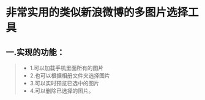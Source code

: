 非常实用的类似新浪微博的多图片选择工具
===================

一.实现的功能：
-------------
> - 1.可以加载手机里面所有的图片
> - 2.也可以根据相册文件夹选择图片
> - 3.可以实时预览已选中的图片
> - 4.可以删除已选择的图片。
